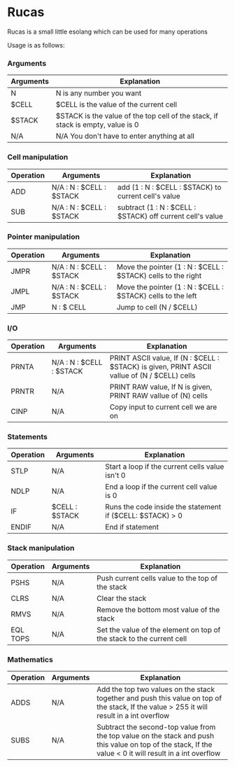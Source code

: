 # Rucas
Rucas is a small little esolang which can be used for many operations

Usage is as follows:

### Arguments
| Arguments | Explanation |
| --------- | ----------- |
| N | N is any number you want |
| $CELL | $CELL is the value of the current cell |
| $STACK | $STACK is the value of the top cell of the stack, if stack is empty, value is 0 |
| N/A | N/A You don't have to enter anything at all |

### Cell manipulation
| Operation | Arguments | Explanation |
| ----------- | ----------- | ----------- |
| ADD | N/A : N : $CELL : $STACK | add (1 : N : $CELL : $STACK) to current cell's value |
| SUB | N/A : N : $CELL : $STACK | subtract (1 : N : $CELL : $STACK)  off current cell's value |

### Pointer manipulation
| Operation | Arguments | Explanation |
| ----------- | ----------- | ----------- |
| JMPR | N/A : N : $CELL : $STACK | Move the pointer (1 : N : $CELL : $STACK) cells to the right |
| JMPL | N/A : N : $CELL : $STACK | Move the pointer (1 : N : $CELL : $STACK) cells to the left |
| JMP | N : $ CELL | Jump to cell (N / $CELL) |

### I/O 
| Operation | Arguments | Explanation |
| ----------- | ----------- | ----------- |
| PRNTA | N/A : N : $CELL : $STACK | PRINT ASCII value, If (N : $CELL : $STACK) is given, PRINT ASCII vallue of (N / $CELL) cells |
| PRNTR | N/A | PRINT RAW value, If N is given, PRINT RAW vallue of (N) cells  |
| CINP |  N/A | Copy input to current cell we are on |

### Statements
| Operation | Arguments | Explanation |
| ----------- | ----------- | ----------- |
| STLP | N/A | Start a loop if the current cells value isn't 0  |
| NDLP | N/A | End a loop if the current cell value is 0 |
| IF | $CELL : $STACK | Runs the code inside the statement if ($CELL: $STACK) > 0 |
| ENDIF | N/A | End if statement |


### Stack manipulation
| Operation | Arguments | Explanation |
| ----------- | ----------- | ----------- |
| PSHS | N/A | Push current cells value to the top of the stack  |
| CLRS | N/A | Clear the stack |
| RMVS | N/A | Remove the bottom most value of the stack |
| EQL TOPS | N/A | Set the value of the element on top of the stack to the current cell |

### Mathematics
| Operation | Arguments | Explanation |
| ----------- | ----------- | ----------- |
| ADDS | N/A | Add the top two values on the stack together and push this value on top of the stack, If the value > 255 it will result in a int overflow  |
| SUBS | N/A | Subtract the second-top value from the top value on the stack and push this value on top of the stack, If the value < 0 it will result in a int overflow   |

